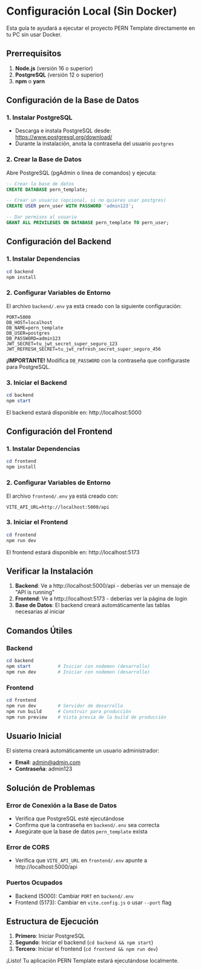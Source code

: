 # Configuración Local (Sin Docker)

Esta guía te ayudará a ejecutar el proyecto PERN Template directamente en tu PC sin usar Docker.

## Prerrequisitos

1. **Node.js** (versión 16 o superior)
2. **PostgreSQL** (versión 12 o superior)
3. **npm** o **yarn**

## Configuración de la Base de Datos

### 1. Instalar PostgreSQL
- Descarga e instala PostgreSQL desde: https://www.postgresql.org/download/
- Durante la instalación, anota la contraseña del usuario `postgres`

### 2. Crear la Base de Datos
Abre PostgreSQL (pgAdmin o línea de comandos) y ejecuta:

```sql
-- Crear la base de datos
CREATE DATABASE pern_template;

-- Crear un usuario (opcional, si no quieres usar postgres)
CREATE USER pern_user WITH PASSWORD 'admin123';

-- Dar permisos al usuario
GRANT ALL PRIVILEGES ON DATABASE pern_template TO pern_user;
```

## Configuración del Backend

### 1. Instalar Dependencias
```powershell
cd backend
npm install
```

### 2. Configurar Variables de Entorno
El archivo `backend/.env` ya está creado con la siguiente configuración:

```env
PORT=5000
DB_HOST=localhost
DB_NAME=pern_template
DB_USER=postgres
DB_PASSWORD=admin123
JWT_SECRET=tu_jwt_secret_super_seguro_123
JWT_REFRESH_SECRET=tu_jwt_refresh_secret_super_seguro_456
```

**¡IMPORTANTE!** Modifica `DB_PASSWORD` con la contraseña que configuraste para PostgreSQL.

### 3. Iniciar el Backend
```powershell
cd backend
npm start
```

El backend estará disponible en: http://localhost:5000

## Configuración del Frontend

### 1. Instalar Dependencias
```powershell
cd frontend
npm install
```

### 2. Configurar Variables de Entorno
El archivo `frontend/.env` ya está creado con:

```env
VITE_API_URL=http://localhost:5000/api
```

### 3. Iniciar el Frontend
```powershell
cd frontend
npm run dev
```

El frontend estará disponible en: http://localhost:5173

## Verificar la Instalación

1. **Backend**: Ve a http://localhost:5000/api - deberías ver un mensaje de "API is running"
2. **Frontend**: Ve a http://localhost:5173 - deberías ver la página de login
3. **Base de Datos**: El backend creará automáticamente las tablas necesarias al iniciar

## Comandos Útiles

### Backend
```powershell
cd backend
npm start          # Iniciar con nodemon (desarrollo)
npm run dev        # Iniciar con nodemon (desarrollo)
```

### Frontend
```powershell
cd frontend
npm run dev        # Servidor de desarrollo
npm run build      # Construir para producción
npm run preview    # Vista previa de la build de producción
```

## Usuario Inicial

El sistema creará automáticamente un usuario administrador:
- **Email**: admin@admin.com
- **Contraseña**: admin123

## Solución de Problemas

### Error de Conexión a la Base de Datos
- Verifica que PostgreSQL esté ejecutándose
- Confirma que la contraseña en `backend/.env` sea correcta
- Asegúrate que la base de datos `pern_template` exista

### Error de CORS
- Verifica que `VITE_API_URL` en `frontend/.env` apunte a http://localhost:5000/api

### Puertos Ocupados
- Backend (5000): Cambiar `PORT` en `backend/.env`
- Frontend (5173): Cambiar en `vite.config.js` o usar `--port` flag

## Estructura de Ejecución

1. **Primero**: Iniciar PostgreSQL
2. **Segundo**: Iniciar el backend (`cd backend && npm start`)
3. **Tercero**: Iniciar el frontend (`cd frontend && npm run dev`)

¡Listo! Tu aplicación PERN Template estará ejecutándose localmente.
